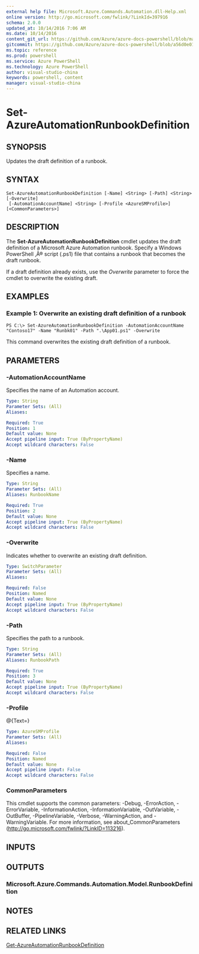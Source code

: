 ```yaml
---
external help file: Microsoft.Azure.Commands.Automation.dll-Help.xml
online version: http://go.microsoft.com/fwlink/?LinkId=397916
schema: 2.0.0
updated_at: 10/14/2016 7:06 AM
ms.date: 10/14/2016
content_git_url: https://github.com/Azure/azure-docs-powershell/blob/master/azureps-cmdlets-docs/ServiceManagement/Azure.Automation/v2.0/CmdletMDs/Set-AzureAutomationRunbookDefinition.md
gitcommit: https://github.com/Azure/azure-docs-powershell/blob/a56d0e01e65c2c33aa2af13dd29addc94ead6e88/azureps-cmdlets-docs/ServiceManagement/Azure.Automation/v2.0/CmdletMDs/Set-AzureAutomationRunbookDefinition.md
ms.topic: reference
ms.prod: powershell
ms.service: Azure PowerShell
ms.technology: Azure PowerShell
author: visual-studio-china
keywords: powershell, content
manager: visual-studio-china
---
```


# Set-AzureAutomationRunbookDefinition

## SYNOPSIS
Updates the draft definition of a runbook.

## SYNTAX

```
Set-AzureAutomationRunbookDefinition [-Name] <String> [-Path] <String> [-Overwrite]
 [-AutomationAccountName] <String> [-Profile <AzureSMProfile>] [<CommonParameters>]
```

## DESCRIPTION
The **Set-AzureAutomationRunbookDefinition** cmdlet updates the draft definition of a Microsoft Azure Automation runbook.
Specify a Windows PowerShell ‚Â® script (.ps1) file that contains a runbook that becomes the draft runbook.

If a draft definition already exists, use the *Overwrite* parameter to force the cmdlet to overwrite the existing draft.

## EXAMPLES

### Example 1: Overwrite an existing draft definition of a runbook
```
PS C:\> Set-AzureAutomationRunbookDefinition -AutomationAccountName "Contoso17" -Name "Runbk01" -Path ".\App01.ps1" -Overwrite
```

This command overwrites the existing draft definition of a runbook.

## PARAMETERS

### -AutomationAccountName
Specifies the name of an Automation account.

```yaml
Type: String
Parameter Sets: (All)
Aliases: 

Required: True
Position: 1
Default value: None
Accept pipeline input: True (ByPropertyName)
Accept wildcard characters: False
```

### -Name
Specifies a name.

```yaml
Type: String
Parameter Sets: (All)
Aliases: RunbookName

Required: True
Position: 2
Default value: None
Accept pipeline input: True (ByPropertyName)
Accept wildcard characters: False
```

### -Overwrite
Indicates whether to overwrite an existing draft definition.

```yaml
Type: SwitchParameter
Parameter Sets: (All)
Aliases: 

Required: False
Position: Named
Default value: None
Accept pipeline input: True (ByPropertyName)
Accept wildcard characters: False
```

### -Path
Specifies the path to a runbook.

```yaml
Type: String
Parameter Sets: (All)
Aliases: RunbookPath

Required: True
Position: 3
Default value: None
Accept pipeline input: True (ByPropertyName)
Accept wildcard characters: False
```

### -Profile
@{Text=}

```yaml
Type: AzureSMProfile
Parameter Sets: (All)
Aliases: 

Required: False
Position: Named
Default value: None
Accept pipeline input: False
Accept wildcard characters: False
```

### CommonParameters
This cmdlet supports the common parameters: -Debug, -ErrorAction, -ErrorVariable, -InformationAction, -InformationVariable, -OutVariable, -OutBuffer, -PipelineVariable, -Verbose, -WarningAction, and -WarningVariable. For more information, see about_CommonParameters (http://go.microsoft.com/fwlink/?LinkID=113216).

## INPUTS

## OUTPUTS

### Microsoft.Azure.Commands.Automation.Model.RunbookDefinition

## NOTES

## RELATED LINKS

[Get-AzureAutomationRunbookDefinition](.\Get-AzureAutomationRunbookDefinition.md)

